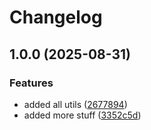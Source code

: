 # Changelog

## 1.0.0 (2025-08-31)


### Features

* added all utils ([2677894](https://github.com/prjctimg/huetiful/commit/2677894f766f6393b64b77a3871f76c979b3cf75))
* added more stuff ([3352c5d](https://github.com/prjctimg/huetiful/commit/3352c5d88e411c372094a50b784651c49c03e8a5))
